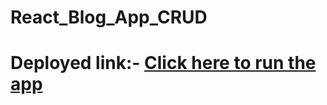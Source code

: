 # React_Blog_App_CRUD

# Deployed link:- **[Click here to run the app](https://blog-app2022.netlify.app/)**
